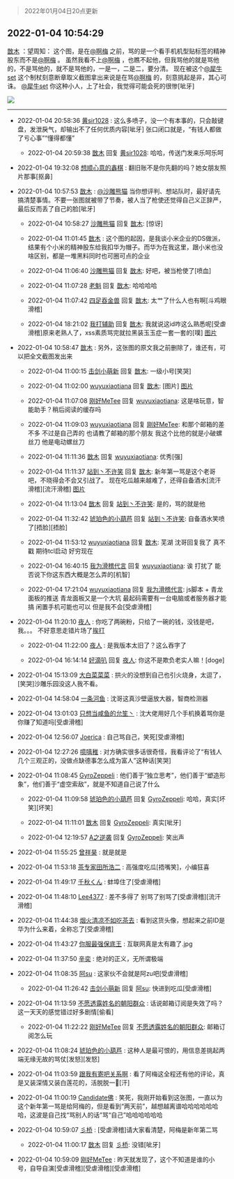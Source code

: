 > 2022年01月04日20点更新
<link rel="stylesheet" href="https://cdn.jsdelivr.net/gh/taotie6/sampleJSON@main/css/photo_show.css">
<meta name="referrer" content="no-referrer" />


 ## 2022-01-04 10:54:29 

 [㪚木](https://www.coolapk.com/feed/32584198?shareKey=ZjFmYmRkZjJkOTZlNjFkM2I5MDQ~) ：望周知：
这个图，是在<a class="feed-link-uname" href="/u/啊梅">@啊梅</a> 之前，骂的是一个看手机机型贴标签的精神股东而不是<a class="feed-link-uname" href="/u/啊梅">@啊梅</a> 。
虽然我看不上<a class="feed-link-uname" href="/u/啊梅">@啊梅</a> ，也瞧不起他，但我骂他的就是骂他的，不是骂他的，就不是骂他的，一是一，二是二，要分清。
现在被这个<a class="feed-link-uname" href="/u/犀牛set">@犀牛set</a> 这个制杖刻意断章取义截图拿出来说是在骂<a class="feed-link-uname" href="/u/啊梅">@啊梅</a> 的<!--break-->，刻意挑起是非，其心可诛。
<a class="feed-link-uname" href="/u/犀牛set">@犀牛set</a> 你这种小人，上了社会，我觉得可能会死的很惨[呲牙] 

<div class="album">
<img class="img-item" src="http://image.coolapk.com/feed/2022/0104/10/1081091_54042ed9_4868_3179_843@1080x949.png" />
</div>

 ------- 

- 2022-01-04 20:58:36 [黄sir1028](uid=905870) : 这么多喷子，没一个有本事的，只会敲键盘，发泄戾气，却输出不了任何优质内容[呲牙]
张口闭口就是，“有钱人都做了亏心事”“懂得都懂” 

    - 2022-01-04 20:59:38 [㪚木](uid=1081091) 回复 [黄sir1028](uid=905870): 哈哈，传送门发来乐呵乐呵 

- 2022-01-04 19:32:08 [想顺心意的鑫棋](uid=3400485) : 翻旧账不是你先翻的吗？她女朋友照片那事[抠鼻] 

- 2022-01-04 10:57:53 [㪚木](uid=1081091) : <a class="feed-link-uname" href="/u/沙雕熊猫">@沙雕熊猫</a> 当你想评判、想站队时，最好请先搞清楚事情。不要一张图就被带了节奏，被人当了枪使还觉得自己义正辞严，最后反而丢了自己的脸[呲牙] 

    - 2022-01-04 10:58:27 [沙雕熊猫](uid=1850323) 回复 [㪚木](uid=1081091): [惊讶] 

    - 2022-01-04 11:01:45 [㪚木](uid=1081091) : 这个图的起因，是我谈小米企业的DS做派，结果有个小米的精神股东给我扣华为帽子。而华为在我这里，跟小米也没啥区别，都是一堆黑料同时也可圈可点的企业 

    - 2022-01-04 11:06:40 [沙雕熊猫](uid=1850323) 回复 [㪚木](uid=1081091): 好吧，被当枪使了[喷血] 

    - 2022-01-04 11:07:28 [老魁](uid=1703096) 回复 [㪚木](uid=1081091): 哈哈哈哈 

    - 2022-01-04 11:07:42 [四足吞金兽](uid=2416312) 回复 [㪚木](uid=1081091): 太艹了什么人也有啊[斗鸡眼滑稽] 

    - 2022-01-04 18:21:02 [我打辅助](uid=1860564) 回复 [㪚木](uid=1081091): 我就说这id咋这么熟悉呢[受虐滑稽]原来老熟人了，xss素质骂完就拉黑装玉玉症一套一套的[噗] [图片](http://image.coolapk.com/feed/2022/0104/18/1860564_4b867d26_1661_6996_393@1080x2340.jpeg)

- 2022-01-04 10:58:47 [㪚木](uid=1081091) : 另外，这张图的原文我之前删除了，谁还有，可以把全文截图发出来 

    - 2022-01-04 11:00:15 [击剑小萌新](uid=3435660) 回复 [㪚木](uid=1081091): 一级小号[笑哭] 

    - 2022-01-04 11:02:00 [wuyuxiaotiana](uid=686790) 回复 [㪚木](uid=1081091): [图片] [图片](http://image.coolapk.com/feed/2022/0104/11/686790_d2ab02f8_5319_2753_615@1080x2340.jpeg)

    - 2022-01-04 11:07:08 [刚好MeTee](uid=860189) 回复 [wuyuxiaotiana](uid=686790): 这是啥玩意，智能助手？稍后阅读的缓存吗 

    - 2022-01-04 11:09:03 [wuyuxiaotiana](uid=686790) 回复 [刚好MeTee](uid=860189): 和那个邮箱的差不多 不过是自己弄的 也请教了邮箱的那个朋友 我这个比他的就是小破螺丝刀 他是电动螺丝刀 

    - 2022-01-04 11:11:36 [㪚木](uid=1081091) 回复 [wuyuxiaotiana](uid=686790): 优秀[强] 

    - 2022-01-04 11:11:37 [站到丶不许笑](uid=1165627) 回复 [㪚木](uid=1081091): 新年第一骂是这个老哥吧，不晓得会不会又引战了。
现在吃瓜越来越难了，还得自备酒水[流汗滑稽][流汗滑稽] [图片](http://image.coolapk.com/feed/2022/0104/11/1165627_6fa0395f_5895_9247_895@1080x2280.jpeg)

    - 2022-01-04 11:13:04 [㪚木](uid=1081091) 回复 [站到丶不许笑](uid=1165627): 是的，骂的就是他 

    - 2022-01-04 11:32:42 [琥珀色的小葫芦](uid=3670859) 回复 [站到丶不许笑](uid=1165627): 自备酒水笑喷了[捂脸][捂脸] 

    - 2022-01-04 11:53:12 [wuyuxiaotiana](uid=686790) 回复 [㪚木](uid=1081091): 芜湖 沈哥回复我了 真不戳  期待tcl启动 好穷现在 

    - 2022-01-04 16:40:15 [我为滑稽代言](uid=391247) 回复 [wuyuxiaotiana](uid=686790): 诶 打扰了 能否说下你这东西大概是怎么弄的[机智] 

    - 2022-01-04 17:21:04 [wuyuxiaotiana](uid=686790) 回复 [我为滑稽代言](uid=391247): js脚本 + 青龙面板的推送  青龙面板又是一个大坑 最起码需要有一台电脑或者服务器才能搞 闲置手机可能也可以 但是我不会[受虐滑稽] 

- 2022-01-04 11:20:10 [夜人](uid=561987) : 你吃了两碗粉，只给了一碗的钱，没钱是吧，我。。。
不好意思走错片场了[挨打](没别的意思，我只是中了毒) 

    - 2022-01-04 11:22:00 [夜人](uid=561987) : 是我版本太旧了？这么吞字了 

    - 2022-01-04 16:14:14 [好滴叭](uid=5526219) 回复 [夜人](uid=561987): 你这不是欺负老实人嘛！[doge] 

- 2022-01-04 15:13:09 [大白菜菜菜](uid=2081020) : 拱火的没想到自己也引火烧身，太逗了，[笑哭]沙雕乐园没这人我不看。 

- 2022-01-04 14:58:04 [一条河鱼](uid=1797408) : 沈哥这真沙壁逼放大器，智商检测器 

- 2022-01-04 13:01:03 [只想当咸鱼的允笙丶](uid=3043447) : 沈大佬用好几个手机换着骂你是你赚了知道吗[受虐滑稽] 

- 2022-01-04 12:56:07 [Joerica](uid=1966622) : 自己骂自己，笑死[受虐滑稽] 

- 2022-01-04 12:27:26 [噫嘻稚](uid=3140341) : 对方确实很多话很奇怪，我看评论了“有钱人几个三观正的，没做点缺德事怎么成为富人”这种话[笑哭] 

- 2022-01-04 11:08:45 [GyroZeppeli](uid=1623379) : 他们善于“独立思考”，他们善于“塑造形象”，他们善于“虚空索敌”，就是不知道自己说了什么 

    - 2022-01-04 11:09:58 [琥珀色的小葫芦](uid=3670859) 回复 [GyroZeppeli](uid=1623379): 哈哈，真实[坏笑][坏笑] 

    - 2022-01-04 11:11:01 [㪚木](uid=1081091) 回复 [GyroZeppeli](uid=1623379): 真实[呲牙] 

    - 2022-01-04 12:19:57 [A之逆袭](uid=948556) 回复 [GyroZeppeli](uid=1623379): 笑出声 

- 2022-01-04 11:55:25 [曾祥昊](uid=6695078) : 就是就是 

- 2022-01-04 11:53:18 [茶专家田所浩二](uid=1980954) : 高强度吃瓜[捂嘴笑]，小编狂喜 

- 2022-01-04 11:49:17 [千秋くん](uid=1534034) : 蚌埠住了[受虐滑稽] 

- 2022-01-04 11:48:10 [Lee4377](uid=17478447) : 差不多得了  别骂了别骂了[受虐滑稽][流汗滑稽] 

- 2022-01-04 11:44:38 [烟火清凉不如吃茶去](uid=4279524) : 看到这货头像，想起来之前ID是华为什么来着，全称忘了[受虐滑稽] 

- 2022-01-04 11:43:27 [你服最强保底王](uid=3268736) : 互联网真是太有趣了.jpg 

- 2022-01-04 11:37:50 [辛奕](uid=1408959) : 绝对的正义，无所谓极端 

- 2022-01-04 11:08:35 [阿su](uid=17522901) : 这家伙不会就是阿zu吧[受虐滑稽] 

    - 2022-01-04 11:26:42 [击剑小萌新](uid=3435660) 回复 [阿su](uid=17522901): 快进到吃瓜[受虐滑稽] 

- 2022-01-04 11:13:59 [不愿透露姓名的朝阳群众](uid=2170943) : 话说邮箱订阅是失效了吗？这一天天的感觉错过好多剧情[偷看] 

    - 2022-01-04 11:22:22 [刚好MeTee](uid=860189) 回复 [不愿透露姓名的朝阳群众](uid=2170943): 邮箱订阅怎么玩 

- 2022-01-04 11:08:24 [琥珀色的小葫芦](uid=3670859) : 这种人是最可恨的，用信息差挑起两端无缘无故的骂仗[发怒][发怒] 

- 2022-01-04 11:03:59 [跟我有寄吧关系啊](uid=3974915) : 看了阿梅这全程还有他的评论，真是又装深情又装白莲花的，活脱脱一🍵[汗] 

- 2022-01-04 11:00:19 [Candidate佛](uid=3984473) : 笑死，我刚开始看到这张图，一直以为这个新年第一骂是给阿梅的，但是看到“两天前”，越想越离谱哈哈哈哈哈哈哈，这波是自己找“骂别人的话”骂“自己”哈哈哈哈哈哈 

- 2022-01-04 10:59:07 [彡桥](uid=3740933) : [受虐滑稽]请大家看清楚，阿梅是新年第二骂 

    - 2022-01-04 11:00:17 [㪚木](uid=1081091) 回复 [彡桥](uid=3740933): 没错[呲牙] 

- 2022-01-04 10:59:09 [刚好MeTee](uid=860189) : 昨天就发现了，这个不知道是谁的小号，自导自演[受虐滑稽][受虐滑稽][受虐滑稽] 

